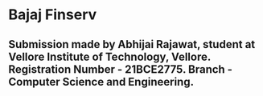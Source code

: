 # Bajaj Finserv
## Submission made by Abhijai Rajawat, student at Vellore Institute of Technology, Vellore. Registration Number - 21BCE2775. Branch - Computer Science and Engineering.
